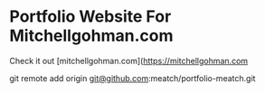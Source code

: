 # Portfolio Website For Mitchellgohman.com

Check it out [mitchellgohman.com](https://mitchellgohman.com

git remote add origin git@github.com:meatch/portfolio-meatch.git